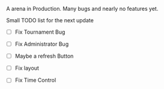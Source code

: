 A arena in Production. Many bugs and nearly no features yet.

Small TODO list for the next update
- [ ] Fix Tournament Bug
- [ ] Fix Administrator Bug
- [ ] Maybe a refresh Button
- [ ] Fix layout
- [ ] Fix Time Control


